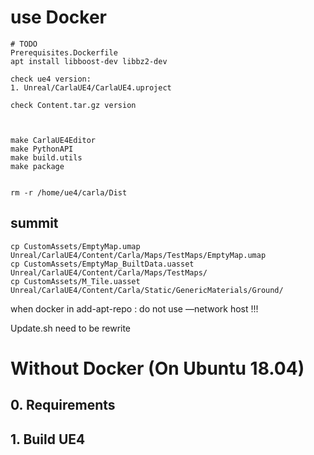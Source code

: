 # use Docker

```
# TODO
Prerequisites.Dockerfile
apt install libboost-dev libbz2-dev

check ue4 version:
1. Unreal/CarlaUE4/CarlaUE4.uproject

check Content.tar.gz version



make CarlaUE4Editor
make PythonAPI
make build.utils
make package


rm -r /home/ue4/carla/Dist
```





## summit



```
cp CustomAssets/EmptyMap.umap Unreal/CarlaUE4/Content/Carla/Maps/TestMaps/EmptyMap.umap
cp CustomAssets/EmptyMap_BuiltData.uasset Unreal/CarlaUE4/Content/Carla/Maps/TestMaps/
cp CustomAssets/M_Tile.uasset Unreal/CarlaUE4/Content/Carla/Static/GenericMaterials/Ground/
```

when docker in     add-apt-repo  : do not use —network host !!!

Update.sh need to be rewrite






# Without Docker (On Ubuntu 18.04)
## 0. Requirements


## 1. Build UE4

